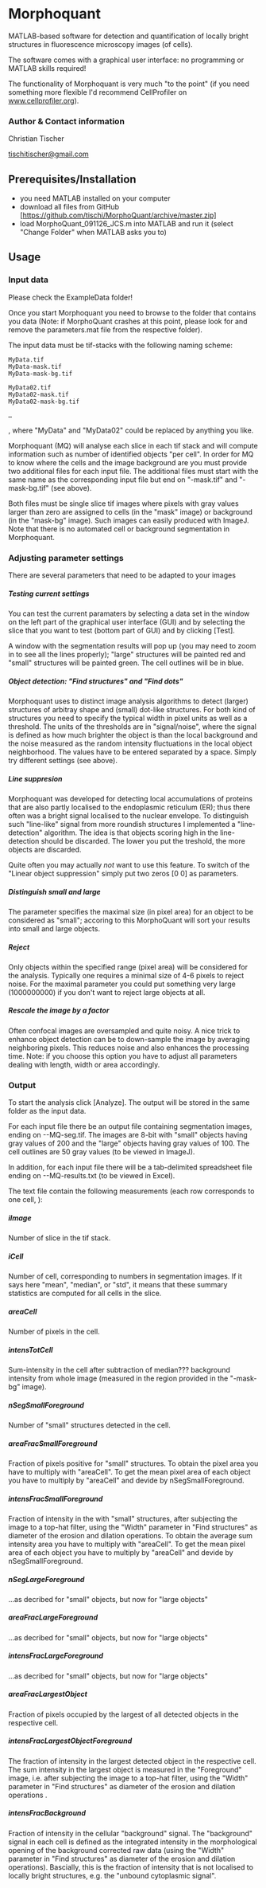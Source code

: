 # Morphoquant

MATLAB-based software for detection and quantification of locally bright structures in fluorescence microscopy images (of cells). 

The software comes with a graphical user interface: no programming or MATLAB skills required!

The functionality of Morphoquant is very much "to the point" (if you need something more flexible I'd recommend CellProfiler on www.cellprofiler.org).


### Author & Contact information

Christian Tischer

tischitischer@gmail.com


## Prerequisites/Installation

- you need MATLAB installed on your computer
- download all files from GitHub [https://github.com/tischi/MorphoQuant/archive/master.zip]
- load MorphoQuant_091126_JCS.m into MATLAB and run it (select "Change Folder" when MATLAB asks you to)


## Usage

### Input data


Please check the ExampleData folder!

Once you start Morphoquant you need to browse to the folder that contains you data (Note: if MorphoQuant crashes at this point, please look for and remove the parameters.mat file from the respective folder).

The input data must be tif-stacks with the following naming scheme:


	MyData.tif
	MyData-mask.tif
	MyData-mask-bg.tif

	MyData02.tif
	MyData02-mask.tif
	MyData02-mask-bg.tif

	…


, where "MyData" and "MyData02" could be replaced by anything you like. 

Morphoquant (MQ) will analyse each slice in each tif stack and will compute information such as number of identified objects "per cell". In order for MQ to know where the cells and the image background are you must provide two additional files for each input file. The additional files must start with the same name as the corresponding input file but end on "-mask.tif" and "-mask-bg.tif" (see above). 


Both files must be single slice tif images where pixels with gray values larger than zero are assigned to cells (in the "mask" image) or background (in the "mask-bg" image).    Such images can easily produced with ImageJ. Note that there is no automated cell or background segmentation in Morphoquant. 



### Adjusting parameter settings

There are several parameters that need to be adapted to your images

##### Testing current settings

You can test the current paramaters by selecting a data set in the window on the left part of the graphical user interface (GUI) and by selecting the slice that you want to test (bottom part of GUI) and by clicking [Test].

A window with the segmentation results will pop up (you may need to zoom in to see all the lines properly); "large" structures will be painted red and "small" structures will be painted green. The cell outlines will be in blue.

##### Object detection: "Find structures" and "Find dots"

Morphoquant uses to distinct image analysis algorithms to detect (larger) structures of arbitray shape and (small) dot-like structures. For both kind of structures you need to specify the typical width in pixel units as well as a threshold. The units of the thresholds are in "signal/noise", where the signal is defined as how much brighter the object is than the local background and the noise measured as the random intensity fluctuations in the local object neighborhood. The values have to be entered separated by a space. Simply try different settings (see above). 

##### Line suppresion 

Morphoquant was developed for detecting local accumulations of proteins that are also partly localised to the endoplasmic reticulum (ER); thus there often was a bright signal localised to the nuclear envelope. To distinguish such "line-like" signal from more roundish structures I implemented a "line-detection" algorithm. The idea is that objects scoring high in the line-detection should be discarded. The lower you put the treshold, the more objects are discarded. 


Quite often you may actually *not* want to use this feature. To switch of the "Linear object suppression" simply put two zeros [0 0] as parameters.


##### Distinguish small and large

The parameter specifies the maximal size (in pixel area) for an object to be considered as "small"; accoring to this MorphoQuant will sort your results into small and large objects.

##### Reject 

Only objects within the specified range (pixel area) will be considered for the analysis. Typically one requires a minimal size of 4-6 pixels to reject noise. For the maximal parameter you could put something very large (1000000000) if you don't want to reject large objects at all.

##### Rescale the image by a factor

Often confocal images are oversampled and quite noisy. A nice trick to enhance object detection can be to down-sample the image by averaging neighboring pixels. This reduces noise and also enhances the processing time. Note: if you choose this option you have to adjust all parameters dealing with length, width or area accordingly.



### Output

To start the analysis click [Analyze]. The output will be stored in the same folder as the input data.

For each input file there be an output file containing segmentation images, ending on --MQ-seg.tif. The images are 8-bit with  "small" objects having gray values of 200 and the "large" objects having gray values of 100. The cell outlines are 50 gray values (to be viewed in ImageJ).

In addition, for each input file there will be a tab-delimited spreadsheet file ending on --MQ-results.txt (to be viewed in Excel).

The text file contain the following measurements (each row corresponds to one cell, ):

##### iImage	
Number of slice in the tif stack.

##### iCell
Number of cell, corresponding to numbers in segmentation images. If it says here "mean", "median", or "std", it means that these summary statistics are computed for all cells in the slice.


##### areaCell
Number of pixels in the cell.

##### intensTotCell
Sum-intensity in the cell after subtraction of median??? background intensity from whole image (measured in the region provided in the "-mask-bg" image).

##### nSegSmallForeground
Number of "small" structures detected in the cell.

##### areaFracSmallForeground	
Fraction of pixels positive for "small" structures. To obtain the pixel area you have to multiply with "areaCell". To get the mean pixel area of each object you have to multiply by "areaCell" and devide by nSegSmallForeground.

##### intensFracSmallForeground
Fraction of intensity in the with "small" structures, after subjecting the image to a top-hat filter, using the "Width" parameter in "Find structures" as diameter of the erosion and dilation operations. To obtain the average sum intensity area you have to multiply with "areaCell". To get the mean pixel area of each object you have to multiply by "areaCell" and devide by nSegSmallForeground.


##### nSegLargeForeground	
…as decribed for "small" objects, but now for "large objects"

##### areaFracLargeForeground
…as decribed for "small" objects, but now for "large objects"

##### intensFracLargeForeground
…as decribed for "small" objects, but now for "large objects"

##### areaFracLargestObject
Fraction of pixels occupied by the largest of all detected objects in the respective cell. 

##### intensFracLargestObjectForeground
The fraction of intensity in the largest detected object in the respective cell. The sum intensity in the largest object is measured in the "Foreground" image, i.e. after subjecting the image to a top-hat filter, using the "Width" parameter in "Find structures" as diameter of the erosion and dilation operations	.

##### intensFracBackground	
Fraction of intensity in the cellular "background" signal. The "background" signal in each cell is defined as the integrated intensity in the morphological opening of the background corrected raw data (using the "Width" parameter in "Find structures" as diameter of the erosion and dilation operations). Bascially, this is the fraction of intensity that is not localised to locally bright structures, e.g. the "unbound cytoplasmic signal".













 







